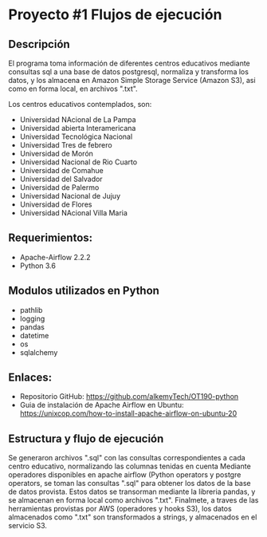 # Proyecto #1 Flujos de ejecución
## Descripción
El programa toma información de diferentes centros educativos mediante consultas sql a una base de datos postgresql, normaliza y transforma los datos, y los almacena en Amazon Simple Storage Service (Amazon S3), asi como en forma local, en archivos ".txt".

Los centros educativos contemplados, son:

- Universidad NAcional de La Pampa
- Universidad abierta Interamericana
- Universidad Tecnológica Nacional
- Universidad Tres de febrero
- Universidad de Morón
- Universidad Nacional de Rio Cuarto
- Universidad de Comahue
- Universidad del Salvador
- Universidad de Palermo
- Universidad Nacional de Jujuy
- Universidad de Flores
- Universidad NAcional Villa Maria

## Requerimientos:
- Apache-Airflow 2.2.2
- Python 3.6
## Modulos utilizados en Python
- pathlib
- logging
- pandas
- datetime
- os
- sqlalchemy

## Enlaces:
- Repositorio GitHub: https://github.com/alkemyTech/OT190-python
- Guia de instalación de Apache Airflow en Ubuntu: https://unixcop.com/how-to-install-apache-airflow-on-ubuntu-20

## Estructura y flujo de ejecución
  Se generaron archivos ".sql" con las consultas correspondientes a cada centro educativo, normalizando las columnas tenidas en cuenta
  Mediante operadores disponibles en apache airflow (Python operators y postgre operators, se toman las consultas ".sql" para obtener los datos de la       base de datos provista. Estos datos se transorman mediante la libreria pandas, y se almacenan en forma local como archivos ".txt".
  Finalmete, a traves de las herramientas provistas por AWS (operadores y hooks S3), los datos almacenados como ".txt" son transformados a strings, y       almacenados en el servicio S3.

